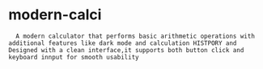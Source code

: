 # modern-calci
      A modern calculator that performs basic arithmetic operations with additional features like dark mode and calculation HISTPORY and Designed with a clean interface,it supports both button click and keyboard innput for smooth usability
